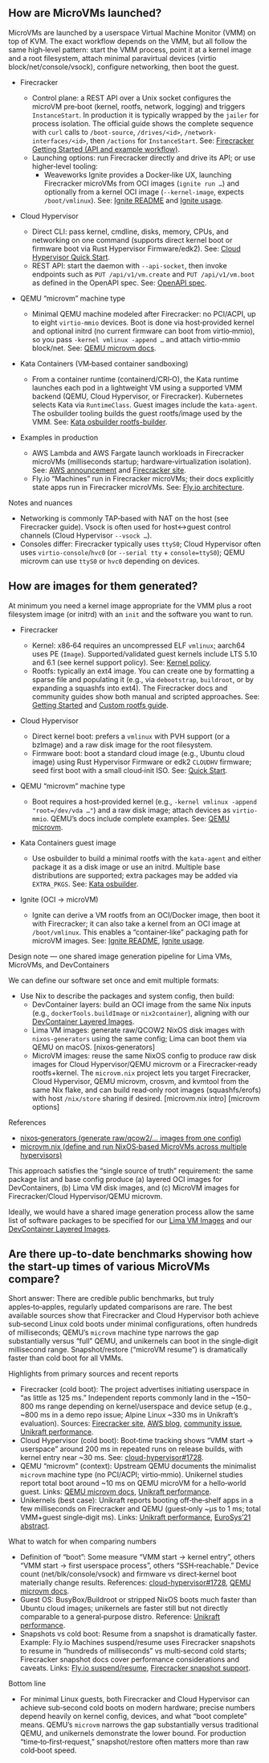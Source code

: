 ## How are MicroVMs launched?

MicroVMs are launched by a userspace Virtual Machine Monitor (VMM) on top of KVM. The exact workflow depends on the VMM, but all follow the same high‑level pattern: start the VMM process, point it at a kernel image and a root filesystem, attach minimal paravirtual devices (virtio block/net/console/vsock), configure networking, then boot the guest.

- Firecracker
  - Control plane: a REST API over a Unix socket configures the microVM pre‑boot (kernel, rootfs, network, logging) and triggers `InstanceStart`. In production it is typically wrapped by the `jailer` for process isolation. The official guide shows the complete sequence with `curl` calls to `/boot-source`, `/drives/<id>`, `/network-interfaces/<id>`, then `/actions` for `InstanceStart`. See: [Firecracker Getting Started (API and example workflow)](https://github.com/firecracker-microvm/firecracker/blob/main/docs/getting-started.md).
  - Launching options: run Firecracker directly and drive its API; or use higher‑level tooling:
    - Weaveworks Ignite provides a Docker‑like UX, launching Firecracker microVMs from OCI images (`ignite run …`) and optionally from a kernel OCI image (`--kernel-image`, expects `/boot/vmlinux`). See: [Ignite README](https://github.com/weaveworks/ignite) and [Ignite usage](https://ignite.readthedocs.io/en/stable/usage/).

- Cloud Hypervisor
  - Direct CLI: pass kernel, cmdline, disks, memory, CPUs, and networking on one command (supports direct kernel boot or firmware boot via Rust Hypervisor Firmware/edk2). See: [Cloud Hypervisor Quick Start](https://www.cloudhypervisor.org/docs/prologue/quick-start/).
  - REST API: start the daemon with `--api-socket`, then invoke endpoints such as `PUT /api/v1/vm.create` and `PUT /api/v1/vm.boot` as defined in the OpenAPI spec. See: [OpenAPI spec](https://github.com/cloud-hypervisor/cloud-hypervisor/blob/main/vmm/src/api/openapi/cloud-hypervisor.yaml).

- QEMU “microvm” machine type
  - Minimal QEMU machine modeled after Firecracker: no PCI/ACPI, up to eight `virtio-mmio` devices. Boot is done via host‑provided kernel and optional initrd (no current firmware can boot from virtio‑mmio), so you pass `-kernel vmlinux -append …` and attach virtio‑mmio block/net. See: [QEMU microvm docs](https://www.qemu.org/docs/master/system/i386/microvm.html).

- Kata Containers (VM‑based container sandboxing)
  - From a container runtime (containerd/CRI‑O), the Kata runtime launches each pod in a lightweight VM using a supported VMM backend (QEMU, Cloud Hypervisor, or Firecracker). Kubernetes selects Kata via `RuntimeClass`. Guest images include the `kata-agent`. The osbuilder tooling builds the guest rootfs/image used by the VMM. See: [Kata osbuilder rootfs-builder](https://github.com/kata-containers/kata-containers/tree/main/tools/osbuilder/rootfs-builder).

- Examples in production
  - AWS Lambda and AWS Fargate launch workloads in Firecracker microVMs (milliseconds startup; hardware‑virtualization isolation). See: [AWS announcement](https://aws.amazon.com/blogs/aws/firecracker-lightweight-virtualization-for-serverless-computing/) and [Firecracker site](https://firecracker-microvm.github.io/).
  - Fly.io “Machines” run in Firecracker microVMs; their docs explicitly state apps run in Firecracker microVMs. See: [Fly.io architecture](https://fly.io/docs/reference/architecture/).

Notes and nuances

- Networking is commonly TAP‑based with NAT on the host (see Firecracker guide). Vsock is often used for host↔guest control channels (Cloud Hypervisor `--vsock …`).
- Consoles differ: Firecracker typically uses `ttyS0`; Cloud Hypervisor often uses `virtio-console`/`hvc0` (or `--serial tty` + `console=ttyS0`); QEMU microvm can use `ttyS0` or `hvc0` depending on devices.

## How are images for them generated?

At minimum you need a kernel image appropriate for the VMM plus a root filesystem image (or initrd) with an `init` and the software you want to run.

- Firecracker
  - Kernel: x86‑64 requires an uncompressed ELF `vmlinux`; aarch64 uses PE (`Image`). Supported/validated guest kernels include LTS 5.10 and 6.1 (see kernel support policy). See: [Kernel policy](https://github.com/firecracker-microvm/firecracker/blob/main/docs/kernel-policy.md).
  - Rootfs: typically an ext4 image. You can create one by formatting a sparse file and populating it (e.g., via `debootstrap`, `buildroot`, or by expanding a squashfs into ext4). The Firecracker docs and community guides show both manual and scripted approaches. See: [Getting Started](https://github.com/firecracker-microvm/firecracker/blob/main/docs/getting-started.md) and [Custom rootfs guide](https://jonathanwoollett-light.github.io/firecracker/book/book/rootfs-and-kernel-setup.html).

- Cloud Hypervisor
  - Direct kernel boot: prefers a `vmlinux` with PVH support (or a bzImage) and a raw disk image for the root filesystem.
  - Firmware boot: boot a standard cloud image (e.g., Ubuntu cloud image) using Rust Hypervisor Firmware or edk2 `CLOUDHV` firmware; seed first boot with a small cloud‑init ISO. See: [Quick Start](https://www.cloudhypervisor.org/docs/prologue/quick-start/).

- QEMU “microvm” machine type
  - Boot requires a host‑provided kernel (e.g., `-kernel vmlinux -append "root=/dev/vda …"`) and a raw disk image; attach devices as `virtio-mmio`. QEMU’s docs include complete examples. See: [QEMU microvm](https://www.qemu.org/docs/master/system/i386/microvm.html).

- Kata Containers guest image
  - Use osbuilder to build a minimal rootfs with the `kata-agent` and either package it as a disk image or use an initrd. Multiple base distributions are supported; extra packages may be added via `EXTRA_PKGS`. See: [Kata osbuilder](https://github.com/kata-containers/kata-containers/tree/main/tools/osbuilder/rootfs-builder).

- Ignite (OCI → microVM)
  - Ignite can derive a VM rootfs from an OCI/Docker image, then boot it with Firecracker; it can also take a kernel from an OCI image at `/boot/vmlinux`. This enables a “container‑like” packaging path for microVM images. See: [Ignite README](https://github.com/weaveworks/ignite), [Ignite usage](https://ignite.readthedocs.io/en/stable/usage/).

Design note — one shared image generation pipeline for Lima VMs, MicroVMs, and DevContainers

We can define our software set once and emit multiple formats:

- Use Nix to describe the packages and system config, then build:
  - DevContainer layers: build an OCI image from the same Nix inputs (e.g., `dockerTools.buildImage` or `nix2container`), aligning with our [DevContainer Layered Images](../Public/Nix%20Devcontainer/Devcontainer%20Design.md#Layered%20Images).
  - Lima VM images: generate raw/QCOW2 NixOS disk images with `nixos-generators` using the same config; Lima can boot them via QEMU on macOS. [nixos‑generators]
  - MicroVM images: reuse the same NixOS config to produce raw disk images for Cloud Hypervisor/QEMU microvm or a Firecracker‑ready rootfs+kernel. The `microvm.nix` project lets you target Firecracker, Cloud Hypervisor, QEMU microvm, crosvm, and kvmtool from the same Nix flake, and can build read‑only root images (squashfs/erofs) with host `/nix/store` sharing if desired. [microvm.nix intro] [microvm options]

References

- [nixos‑generators (generate raw/qcow2/… images from one config)](https://github.com/nix-community/nixos-generators)
- [microvm.nix (define and run NixOS‑based MicroVMs across multiple hypervisors)](https://microvm-nix.github.io/microvm.nix/)

This approach satisfies the “single source of truth” requirement: the same package list and base config produce (a) layered OCI images for DevContainers, (b) Lima VM disk images, and (c) MicroVM images for Firecracker/Cloud Hypervisor/QEMU microvm.

Ideally, we would have a shared image generation process allow the same list of software packages to be specified for our [Lima VM Images](../Public/Lima%20VM%20Images.md) and our [DevContainer Layered Images](../Public/Nix%20Devcontainer/Devcontainer%20Design.md#Layered%20Images).

## Are there up-to-date benchmarks showing how the start-up times of various MicroVMs compare?

Short answer: There are credible public benchmarks, but truly apples‑to‑apples, regularly updated comparisons are rare. The best available sources show that Firecracker and Cloud Hypervisor both achieve sub‑second Linux cold boots under minimal configurations, often hundreds of milliseconds; QEMU’s `microvm` machine type narrows the gap substantially versus “full” QEMU, and unikernels can boot in the single‑digit millisecond range. Snapshot/restore (“microVM resume”) is dramatically faster than cold boot for all VMMs.

Highlights from primary sources and recent reports

- Firecracker (cold boot): The project advertises initiating userspace in “as little as 125 ms.” Independent reports commonly land in the ~150–800 ms range depending on kernel/userspace and device setup (e.g., ~800 ms in a demo repo issue; Alpine Linux ~330 ms in Unikraft’s evaluation). Sources: [Firecracker site](https://firecracker-microvm.github.io/), [AWS blog](https://aws.amazon.com/blogs/aws/firecracker-lightweight-virtualization-for-serverless-computing/), [community issue](https://github.com/firecracker-microvm/firecracker-demo/issues/44), [Unikraft performance](https://unikraft.org/docs/concepts/performance).
- Cloud Hypervisor (cold boot): Boot‑time tracking shows “VMM start → userspace” around 200 ms in repeated runs on release builds, with kernel entry near ~30 ms. See: [cloud-hypervisor#1728](https://github.com/cloud-hypervisor/cloud-hypervisor/issues/1728).
- QEMU “microvm” (context): Upstream QEMU documents the minimalist `microvm` machine type (no PCI/ACPI; virtio‑mmio). Unikernel studies report total boot around ~10 ms on QEMU microVM for a hello‑world guest. Links: [QEMU microvm docs](https://www.qemu.org/docs/master/system/i386/microvm.html), [Unikraft performance](https://unikraft.org/docs/concepts/performance).
- Unikernels (best case): Unikraft reports booting off‑the‑shelf apps in a few milliseconds on Firecracker and QEMU (guest‑only ~µs to 1 ms; total VMM+guest single‑digit ms). Links: [Unikraft performance](https://unikraft.org/docs/concepts/performance), [EuroSys’21 abstract](https://arxiv.org/abs/2104.12721).

What to watch for when comparing numbers

- Definition of “boot”: Some measure “VMM start → kernel entry”, others “VMM start → first userspace process”, others “SSH‑reachable.” Device count (net/blk/console/vsock) and firmware vs direct‑kernel boot materially change results. References: [cloud-hypervisor#1728](https://github.com/cloud-hypervisor/cloud-hypervisor/issues/1728), [QEMU microvm docs](https://www.qemu.org/docs/master/system/i386/microvm.html).
- Guest OS: BusyBox/Buildroot or stripped NixOS boots much faster than Ubuntu cloud images; unikernels are faster still but not directly comparable to a general‑purpose distro. Reference: [Unikraft performance](https://unikraft.org/docs/concepts/performance).
- Snapshots vs cold boot: Resume from a snapshot is dramatically faster. Example: Fly.io Machines suspend/resume uses Firecracker snapshots to resume in “hundreds of milliseconds” vs multi‑second cold starts; Firecracker snapshot docs cover performance considerations and caveats. Links: [Fly.io suspend/resume](https://fly.io/docs/reference/suspend-resume/), [Firecracker snapshot support](https://github.com/firecracker-microvm/firecracker/blob/main/docs/snapshotting/snapshot-support.md).

Bottom line

- For minimal Linux guests, both Firecracker and Cloud Hypervisor can achieve sub‑second cold boots on modern hardware; precise numbers depend heavily on kernel config, devices, and what “boot complete” means. QEMU’s `microvm` narrows the gap substantially versus traditional QEMU, and unikernels demonstrate the lower bound. For production “time‑to‑first‑request,” snapshot/restore often matters more than raw cold‑boot speed.
